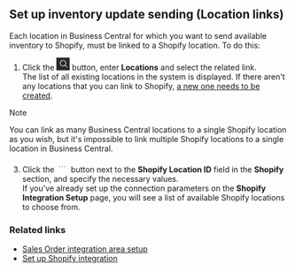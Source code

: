 ## Set up inventory update sending (Location links)

Each location in Business Central for which you want to send available inventory to Shopify, must be linked to a Shopify location. To do this:

1. Click the ![Lightbulb that opens the Tell Me feature](../../../../images/Icons/Lightbulb_icon.png "Tell Me what you want to do") button, enter **Locations** and select the related link.         
   The list of all existing locations in the system is displayed. If there aren't any locations that you can link to Shopify, [a new one needs to be created](../../../../404.md).
                  
 > [!Note]
 > You can link as many Business Central locations to a single Shopify location as you wish, but it's impossible to link multiple Shopify locations to a single location in Business Central.

3. Click the ![Ellipsis icon](../../../../images/Icons/elipsis_icon.png "Assist Edit") button next to the **Shopify Location ID** field in the **Shopify** section, and specify the necessary values.      
   If you've already set up the connection parameters on the **Shopify Integration Setup** page, you will see a list of available Shopify locations to choose from.   

### Related links
- [Sales Order integration area setup](./salesordersetup.md)
- [Set up Shopify integration](./setupshopifyintegration.md)